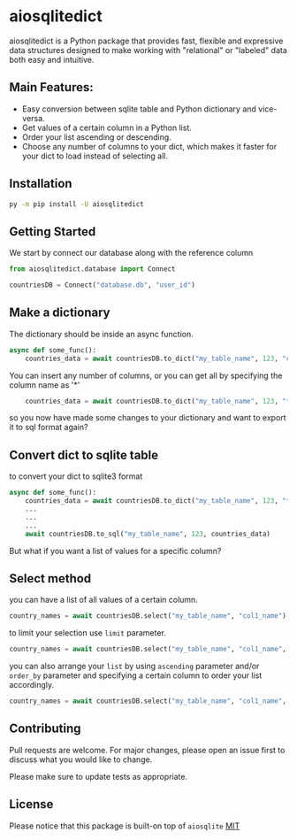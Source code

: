 aiosqlitedict
===============
aiosqlitedict is a Python package that provides fast, flexible and expressive data structures designed to make working with "relational" or "labeled" data both easy and intuitive.

## Main Features:
* Easy conversion between sqlite table and Python dictionary and vice-versa.
* Get values of a certain column in a Python list.
* Order your list ascending or descending.
* Choose any number of columns to your dict, which makes it faster for your dict to load instead of selecting all.


## Installation

```bash
py -m pip install -U aiosqlitedict
```

## Getting Started
We start by connect our database along with 
the reference column
```python
from aiosqlitedict.database import Connect

countriesDB = Connect("database.db", "user_id")
```


## Make a dictionary
The dictionary should be inside an async function.
```python
async def some_func():
    countries_data = await countriesDB.to_dict("my_table_name", 123, "col1_name", "col2_name", ...)
```
You can insert any number of columns, or you can get all by specifying
the column name as '*'
```python
    countries_data = await countriesDB.to_dict("my_table_name", 123, "*")
```

so you now have made some changes to your dictionary and want to
export it to sql format again?

## Convert dict to sqlite table
to convert your dict to sqlite3 format
```python
async def some_func():
    countries_data = await countriesDB.to_dict("my_table_name", 123, "*")
    ...
    ...
    ...
    await countriesDB.to_sql("my_table_name", 123, countries_data)
```

But what if you want a list of values for a specific column?

## Select method
you can have a list of all values of a certain column.
```python
country_names = await countriesDB.select("my_table_name", "col1_name")
```
to limit your selection use ``limit`` parameter.
```python
country_names = await countriesDB.select("my_table_name", "col1_name", limit=10)
```
you can also arrange your ``list`` by using ``ascending`` parameter 
and/or ``order_by`` parameter and specifying a certain column to order your list accordingly.
```python
country_names = await countriesDB.select("my_table_name", "col1_name", order_by="col2_name", ascending=False)
```

## Contributing
Pull requests are welcome. For major changes, please open an issue first to discuss what you would like to change.

Please make sure to update tests as appropriate.

## License
Please notice that
this package is built-on top of ``aiosqlite``
[MIT](https://github.com/sabrysm/aiosqlitedict/LICENSE)
